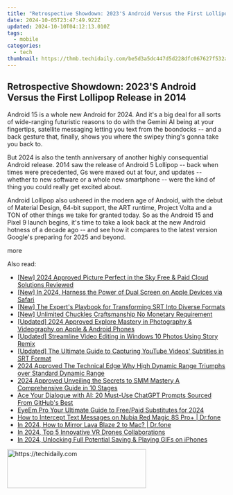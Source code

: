 ```yaml
---
title: "Retrospective Showdown: 2023'S Android Versus the First Lollipop Release in 2014"
date: 2024-10-05T23:47:49.922Z
updated: 2024-10-10T04:12:13.010Z
tags:
  - mobile
categories:
  - tech
thumbnail: https://thmb.techidaily.com/be5d3a5dc447d5d228dfc067627f532a2972f66afd30f19695d88ec8cd20ea85.jpg
---
```


## Retrospective Showdown: 2023'S Android Versus the First Lollipop Release in 2014

Android 15 is a whole new Android for 2024\. And it's a big deal for all sorts of wide-ranging futuristic reasons to do with the Gemini AI being at your fingertips, satellite messaging letting you text from the boondocks -- and a back gesture that, finally, shows you where the swipey thing's gonna take you back to.  
  
 But 2024 is also the tenth anniversary of another highly consequential Android release. 2014 saw the release of Android 5 Lollipop -- back when times were precedented, Gs were maxed out at four, and updates -- whether to new software or a whole new smartphone -- were the kind of thing you could really get excited about.  
  
 Android Lollipop also ushered in the modern age of Android, with the debut of Material Design, 64-bit support, the ART runtime, Project Volta and a TON of other things we take for granted today. So as the Android 15 and Pixel 9 launch begins, it's time to take a look back at the new Android hotness of a decade ago -- and see how it compares to the latest version Google's preparing for 2025 and beyond.

more

<ins class="adsbygoogle"
     style="display:block"
     data-ad-format="autorelaxed"
     data-ad-client="ca-pub-7571918770474297"
     data-ad-slot="1223367746"></ins>

<ins class="adsbygoogle"
     style="display:block"
     data-ad-client="ca-pub-7571918770474297"
     data-ad-slot="8358498916"
     data-ad-format="auto"
     data-full-width-responsive="true"></ins>

<span class="atpl-alsoreadstyle">Also read:</span>
<div><ul>
<li><a href="https://fox-direct.techidaily.com/new-2024-approved-picture-perfect-in-the-sky-free-and-paid-cloud-solutions-reviewed/"><u>[New] 2024 Approved Picture Perfect in the Sky Free & Paid Cloud Solutions Reviewed</u></a></li>
<li><a href="https://fox-links.techidaily.com/new-in-2024-harness-the-power-of-dual-screen-on-apple-devices-via-safari/"><u>[New] In 2024, Harness the Power of Dual Screen on Apple Devices via Safari</u></a></li>
<li><a href="https://some-skills.techidaily.com/new-the-experts-playbook-for-transforming-srt-into-diverse-formats/"><u>[New] The Expert's Playbook for Transforming SRT Into Diverse Formats</u></a></li>
<li><a href="https://some-skills.techidaily.com/new-unlimited-chuckles-craftsmanship-no-monetary-requirement/"><u>[New] Unlimited Chuckles Craftsmanship No Monetary Requirement</u></a></li>
<li><a href="https://youtube-zero.techidaily.com/ed-2024-approved-explore-mastery-in-photography-and-videography-on-apple-and-android-phones/"><u>[Updated] 2024 Approved Explore Mastery in Photography & Videography on Apple & Android Phones</u></a></li>
<li><a href="https://fox-info.techidaily.com/updated-streamline-video-editing-in-windows-10-photos-using-story-remix/"><u>[Updated] Streamline Video Editing in Windows 10 Photos Using Story Remix</u></a></li>
<li><a href="https://some-skills.techidaily.com/updated-the-ultimate-guide-to-capturing-youtube-videos-subtitles-in-srt-format/"><u>[Updated] The Ultimate Guide to Capturing YouTube Videos' Subtitles in SRT Format</u></a></li>
<li><a href="https://some-skills.techidaily.com/2024-approved-the-technical-edge-why-high-dynamic-range-triumphs-over-standard-dynamic-range/"><u>2024 Approved The Technical Edge Why High Dynamic Range Triumphs over Standard Dynamic Range</u></a></li>
<li><a href="https://some-skills.techidaily.com/2024-approved-unveiling-the-secrets-to-smm-mastery-a-comprehensive-guide-in-10-stages/"><u>2024 Approved Unveiling the Secrets to SMM Mastery A Comprehensive Guide in 10 Stages</u></a></li>
<li><a href="https://tech-haven.techidaily.com/ace-your-dialogue-with-ai-20-must-use-chatgpt-prompts-sourced-from-githubs-best/"><u>Ace Your Dialogue with AI: 20 Must-Use ChatGPT Prompts Sourced From GitHub's Best</u></a></li>
<li><a href="https://some-techniques.techidaily.com/eyeem-pro-your-ultimate-guide-to-freepaid-substitutes-for-2024/"><u>EyeEm Pro Your Ultimate Guide to Free/Paid Substitutes for 2024</u></a></li>
<li><a href="https://android-location-track.techidaily.com/how-to-intercept-text-messages-on-nubia-red-magic-8s-proplus-drfone-by-drfone-virtual-android/"><u>How to Intercept Text Messages on Nubia Red Magic 8S Pro+ | Dr.fone</u></a></li>
<li><a href="https://screen-mirror.techidaily.com/in-2024-how-to-mirror-lava-blaze-2-to-mac-drfone-by-drfone-android/"><u>In 2024, How to Mirror Lava Blaze 2 to Mac? | Dr.fone</u></a></li>
<li><a href="https://some-skills.techidaily.com/in-2024-top-5-innovative-vr-drones-collaborations/"><u>In 2024, Top 5 Innovative VR Drones Collaborations</u></a></li>
<li><a href="https://some-skills.techidaily.com/in-2024-unlocking-full-potential-saving-and-playing-gifs-on-iphones/"><u>In 2024, Unlocking Full Potential Saving & Playing GIFs on iPhones</u></a></li>
</ul></div>

<!-- affiliate ads begin -->
<a href="https://aligracehair.sjv.io/c/5597632/2135357/19272" target="_top" id="2135357">
  <img src="//a.impactradius-go.com/display-ad/19272-2135357" border="0" alt="https://techidaily.com" width="320" height="90"/>
</a>
<img height="0" width="0" src="https://aligracehair.sjv.io/i/5597632/2135357/19272" style="position:absolute;visibility:hidden;" border="0" />
<!-- affiliate ads end -->

